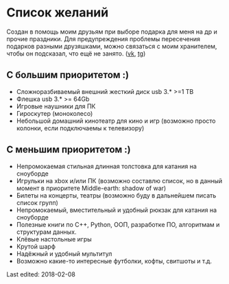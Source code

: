 # Список желаний

Создан в помощь моим друзьям при выборе подарка для меня на др и прочие праздники. Для предупреждения проблемы пересечения подарков разными друзяшками, можно связаться с моим хранителем, чтобы он подсказал, что ещё не занято. ([vk](https://vk.com/rm_bk), [tg](https://t.me/rm_bk))

## С большим приоритетом :)

* Сложноразбиваемый внешний жесткий диск usb 3.* >=1 TB
* Флешка usb 3.* >= 64Gb
* Игровые наушники для ПК
* Гироскутер (моноколесо)
* Небольшой домашний кинотеатр для кино и игр (возможно просто колонки, если подключаемы к телевизору)

## С меньшим приоритетом :)

* Непромокаемая стильная длинная толстовка для катания на сноуборде
* Игрульки на xbox и/или ПК (возможно составлю список, но в данный момент в приоритете Middle-earth: shadow of war)
* Билеты на концерты, театры (возможно буду в дальнейшем писать список групп)
* Непромокаемый, вместительный и удобный рюкзак для катания на сноуборде
* Полезные книги по C++, Python, ООП, разработке ПО, алгоритмам и структурам данных.
* Клёвые настольные игры
* Крутой шарф
* Надёжный и удобный мультитул
* Возможно какие-то интересные футболки, кофты, свитшоты и т.д.

Last edited: 2018-02-08
